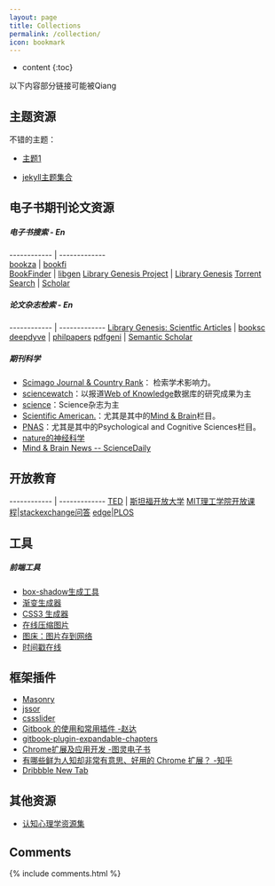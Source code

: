 ```yaml
---
layout: page
title: Collections
permalink: /collection/
icon: bookmark
---
```


* content
{:toc}

以下内容部分链接可能被Qiang

		
## 主题资源
不错的主题：

* [主题1](http://pizn.github.io/kunka/links.html)

* [jekyll主题集合](http://jekyllthemes.org/)

## 电子书期刊论文资源
##### 电子书搜索 - En

------------ | -------------  
[bookza](http://bookza.org/) 				| [bookfi](http://en.bookfi.org/)  
[BookFinder](http://www.bookfinder.com/) 	| [libgen](http://libgen.net/)
[Library Genesis Project](http://lib.freescienceengineering.org/) | [Library Genesis](http://gen.lib.rus.ec/search.php)
[Torrent Search](http://gen.lib.rus.ec/search.php)                | [Scholar](http://www.reddit.com/r/scholar)


##### 论文杂志检索 - En

------------ | ------------- 
[Library Genesis: Scientfic Articles](http://libgen.org/scimag/) |  [booksc](http://booksc.org/)
[deepdyve](http://www.deepdyve.com/) | [philpapers](http://philpapers.org/advanced.html)
[pdfgeni](http://www.pdfgeni.com/index.php) | [Semantic Scholar](https://www.semanticscholar.org/)

#####  期刊科学 

<ul>
<li><a href="http://www.scimagojr.com/index.php">Scimago Journal &amp; Country Rank</a>： 检索学术影响力。</li>
<li><a href="http://sciencewatch.com/">sciencewatch</a>：以报道<a href="http://wokinfo.com/">Web of Knowledge</a>数据库的研究成果为主</li>
<li><a href="http://sciencemag.org">science</a>：Science杂志为主</li>
<li><a href="http://www.scientificamerican.com/">Scientific American.</a>：尤其是其中的<a href="http://www.scientificamerican.com/mind-and-brain">Mind &amp; Brain</a>栏目。</li>
<li><a href="http://www.pnas.org/content/by/section/Psychological%20and%20Cognitive%20Sciences">PNAS</a>：尤其是其中的Psychological and Cognitive Sciences栏目。</li>
<li><a href="http://www.nature.com/neurosci/index.html">nature的神经科学</a></li>
<li><a href="http://www.sciencedaily.com/news/mind_brain/">Mind &amp; Brain News -- ScienceDaily</a></li>
</ul>



## 开放教育

------------ | ------------- 
[TED](http://www.ted.com/) | [斯坦福开放大学](http://itunes.stanford.edu/)
[MIT理工学院开放课程](http://ocw.mit.edu/courses/)|[stackexchange问答](http://stackexchange.com/sites)
[edge](http://edge.org/)|[PLOS](http://www.plos.org/)



## 工具

##### 前端工具
* [box-shadow生成工具](http://www.cssmatic.com/box-shadow)
* [渐变生成器](http://www.cssmatic.com/gradient-generator)
* [CSS3 生成器](http://www.cssreflex.com/css-generators/)
* [在线压缩图片](https://tinypng.com/)
* [图床：图片存到网络](https://sm.ms/)
* [时间戳在线](http://tool.chinaz.com/Tools/unixtime.aspx)

## 框架插件

* [Masonry](http://masonry.desandro.com/)
* [jssor](http://www.jssor.com/)
* [cssslider](http://cssslider.com/)
* [Gitbook 的使用和常用插件 -赵达](http://zhaoda.net/2015/11/09/gitbook-plugins/)
* [gitbook-plugin-expandable-chapters](https://plugins.gitbook.com/plugin/expandable-chapters)
* [Chrome扩展及应用开发 -图灵电子书](http://www.ituring.com.cn/minibook/950)
* [有哪些鲜为人知却非常有意思、好用的 Chrome 扩展？ -知乎](https://www.zhihu.com/question/23228162#answer-28057391)
* [Dribbble New Tab](https://chrome.google.com/webstore/detail/dribbble-new-tab/hmhjbefkpednjogghoibpejdmemkinbn)


## 其他资源

*  [认知心理学资源集](http://www.yangzhiping.com/info/resources.html)
  

## Comments

{% include comments.html %}
